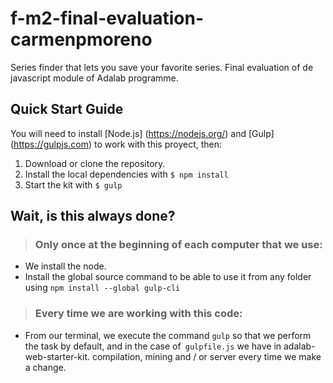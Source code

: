 # f-m2-final-evaluation-carmenpmoreno

Series finder that lets you save your favorite series. Final evaluation of de javascript module of Adalab programme.

## Quick Start Guide
You will need to install [Node.js] (https://nodejs.org/) and [Gulp] (https://gulpjs.com) to work with this proyect, then:
1. Download or clone the repository.
2. Install the local dependencies with `$ npm install`
3. Start the kit with `$ gulp`

## Wait, is this always done?
> ### Only once at the beginning of each computer that we use:
- We install the node.
- Install the global source command to be able to use it from any folder using `npm install --global gulp-cli`

> ### Every time we are working with this code:
- From our terminal, we execute the command `gulp` so that we perform the task by default, and in the case of` gulpfile.js` we have in adalab-web-starter-kit. compilation, mining and / or server every time we make a change.


